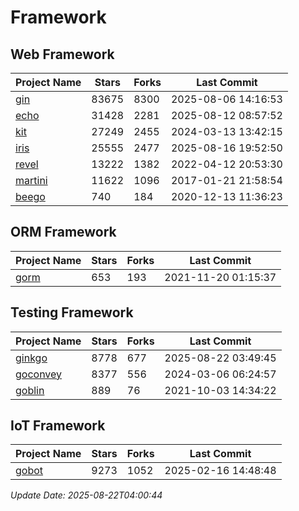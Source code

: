 # Framework

## Web Framework
| Project Name | Stars | Forks | Last Commit |
| ------------ | ----- | ----- | ----------- |
| [gin](https://github.com/gin-gonic/gin) | 83675 | 8300 | 2025-08-06 14:16:53 |
| [echo](https://github.com/labstack/echo) | 31428 | 2281 | 2025-08-12 08:57:52 |
| [kit](https://github.com/go-kit/kit) | 27249 | 2455 | 2024-03-13 13:42:15 |
| [iris](https://github.com/kataras/iris) | 25555 | 2477 | 2025-08-16 19:52:50 |
| [revel](https://github.com/revel/revel) | 13222 | 1382 | 2022-04-12 20:53:30 |
| [martini](https://github.com/go-martini/martini) | 11622 | 1096 | 2017-01-21 21:58:54 |
| [beego](https://github.com/astaxie/beego) | 740 | 184 | 2020-12-13 11:36:23 |

## ORM Framework
| Project Name | Stars | Forks | Last Commit |
| ------------ | ----- | ----- | ----------- |
| [gorm](https://github.com/jinzhu/gorm) | 653 | 193 | 2021-11-20 01:15:37 |

## Testing Framework
| Project Name | Stars | Forks | Last Commit |
| ------------ | ----- | ----- | ----------- |
| [ginkgo](https://github.com/onsi/ginkgo) | 8778 | 677 | 2025-08-22 03:49:45 |
| [goconvey](https://github.com/smartystreets/goconvey) | 8377 | 556 | 2024-03-06 06:24:57 |
| [goblin](https://github.com/franela/goblin) | 889 | 76 | 2021-10-03 14:34:22 |

## IoT Framework
| Project Name | Stars | Forks | Last Commit |
| ------------ | ----- | ----- | ----------- |
| [gobot](https://github.com/hybridgroup/gobot) | 9273 | 1052 | 2025-02-16 14:48:48 |

*Update Date: 2025-08-22T04:00:44*